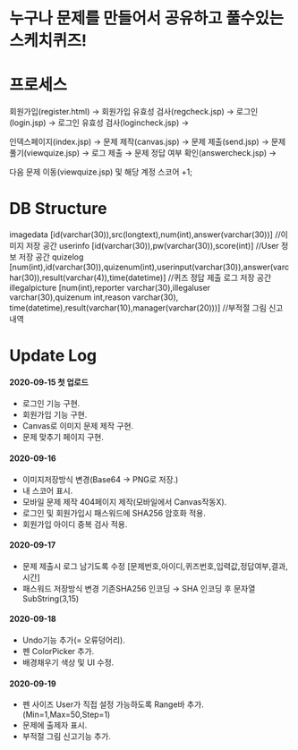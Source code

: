 # 누구나 문제를 만들어서 공유하고 풀수있는 스케치퀴즈!

# 프로세스

회원가입(register.html) → 회원가입 유효성 검사(regcheck.jsp) → 로그인(login.jsp) → 로그인 유효성 검사(logincheck.jsp) →

인덱스페이지(index.jsp) → 문제 제작(canvas.jsp) → 문제 제출(send.jsp) → 문제 풀기(viewquize.jsp) → 로그 제출 → 문제 정답 여부 확인(answercheck.jsp) →

다음 문제 이동(viewquize.jsp) 및 해당 계정 스코어 +1;

# DB Structure

imagedata [id(varchar(30)),src(longtext),num(int),answer(varchar(30))] //이미지 저장 공간
userinfo [id(varchar(30)),pw(varchar(30)),score(int)] //User 정보 저장 공간
quizelog [num(int),id(varchar(30)),quizenum(int),userinput(varchar(30)),answer(varchar(30)),result(varchar(4)),time(datetime)] //퀴즈 정답 제출 로그 저장 공간
illegalpicture [num(int),reporter varchar(30),illegaluser varchar(30),quizenum int,reason varchar(30),
time(datetime),result(varchar(10),manager(varchar(20)))] //부적절 그림 신고 내역

# Update Log

#### 2020-09-15 첫 업로드

- 로그인 기능 구현.
- 회원가입 기능 구현.
- Canvas로 이미지 문제 제작 구현.
- 문제 맞추기 페이지 구현.

#### 2020-09-16

- 이미지저장방식 변경(Base64 → PNG로 저장.)
- 내 스코어 표시.
- 모바일 문제 제작 404페이지 제작(모바일에서 Canvas작동X).
- 로그인 및 회원가입시 패스워드에 SHA256 암호화 적용.
- 회원가입 아이디 중복 검사 적용.

#### 2020-09-17

- 문제 제출시 로그 남기도록 수정 [문제번호,아이디,퀴즈번호,입력값,정답여부,결과,시간]
- 패스워드 저장방식 변경 기존SHA256 인코딩 → SHA 인코딩 후 문자열 SubString(3,15)

#### 2020-09-18

- Undo기능 추가(= 오류덩어리).
- 펜 ColorPicker 추가.
- 배경채우기 색상 및 UI 수정.

#### 2020-09-19

- 펜 사이즈 User가 직접 설정 가능하도록 Range바 추가. (Min=1,Max=50,Step=1)
- 문제에 출제자 표시.
- 부적절 그림 신고기능 추가.
